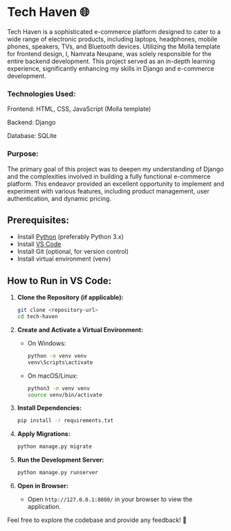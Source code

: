 #  Tech Haven 🌐

Tech Haven is a sophisticated e-commerce platform designed to cater to a wide range of electronic products, including laptops, headphones, mobile phones, speakers, TVs, and Bluetooth devices. Utilizing the Molla template for frontend design, I, Namrata Neupane, was solely responsible for the entire backend development. This project served as an in-depth learning experience, significantly enhancing my skills in Django and e-commerce development.

### Technologies Used:
Frontend: HTML, CSS, JavaScript (Molla template)

Backend: Django

Database: SQLite

### Purpose: 
The primary goal of this project was to deepen my understanding of Django and the complexities involved in building a fully functional e-commerce platform. This endeavor provided an excellent opportunity to implement and experiment with various features, including product management, user authentication, and dynamic pricing.

## Prerequisites:
- Install [Python](https://www.python.org/downloads/) (preferably Python 3.x)
- Install [VS Code](https://code.visualstudio.com/)
- Install Git (optional, for version control)
- Install virtual environment (venv)

## How to Run in VS Code:
1. **Clone the Repository (if applicable):**
   ```bash
   git clone <repository-url>
   cd tech-haven
   ```

2. **Create and Activate a Virtual Environment:**
   - On Windows:
     ```bash
     python -m venv venv
     venv\Scripts\activate
     ```
   - On macOS/Linux:
     ```bash
     python3 -m venv venv
     source venv/bin/activate
     ```

3. **Install Dependencies:**
   ```bash
   pip install -r requirements.txt
   ```

4. **Apply Migrations:**
   ```bash
   python manage.py migrate
   ```

5. **Run the Development Server:**
   ```bash
   python manage.py runserver
   ```

6. **Open in Browser:**
   - Open `http://127.0.0.1:8000/` in your browser to view the application.

Feel free to explore the codebase and provide any feedback! 📩

